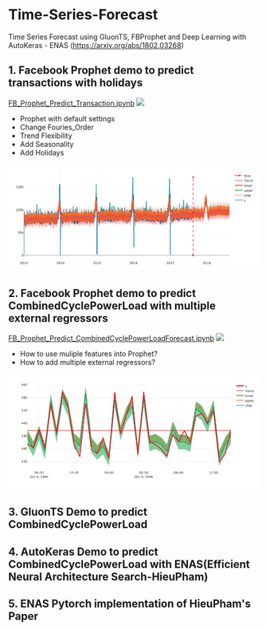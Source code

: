 # Time-Series-Forecast
Time Series Forecast using GluonTS, FBProphet and Deep Learning with AutoKeras - ENAS (https://arxiv.org/abs/1802.03268)
## 1. Facebook Prophet demo to predict transactions with holidays
[FB_Prophet_Predict_Transaction.ipynb](./FB_Prophet_Predict_Transaction.ipynb) [<img src="https://www.python.org/static/favicon.ico"  width=16>](https://www.python.org/static/favicon.ico)
* Prophet with default settings
* Change Fouries_Order
* Trend Flexibility
* Add Seasonality
* Add Holidays

![Predict 1 Year transaction ahead](/images/1YearTracsaction.png)
## 2. Facebook Prophet demo to predict CombinedCyclePowerLoad with multiple external regressors
[FB_Prophet_Predict_CombinedCyclePowerLoadForecast.ipynb](./FB_Prophet_CombinedCyclePowerLoad_Forecast.ipynb) [<img src="https://www.python.org/static/favicon.ico"  width=16>](https://www.python.org/static/favicon.ico)
* How to use muliple features into Prophet?
* How to add multiple external regressors?

![Predict 36 hours ahead](/images/36Hours.png)
## 3. GluonTS Demo to predict CombinedCyclePowerLoad
## 4. AutoKeras Demo to predict CombinedCyclePowerLoad with ENAS(Efficient Neural Architecture Search-HieuPham)
## 5. ENAS Pytorch implementation of HieuPham's Paper




